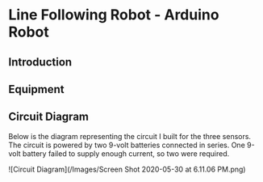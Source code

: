 # Line Following Robot - Arduino Robot 

## Introduction

## Equipment 

## Circuit Diagram 

Below is the diagram representing the circuit I built for the three sensors. The circuit is powered by two 9-volt batteries connected in series. One 9-volt battery failed to supply enough current, so two were required. 

![Circuit Diagram](/Images/Screen Shot 2020-05-30 at 6.11.06 PM.png)
